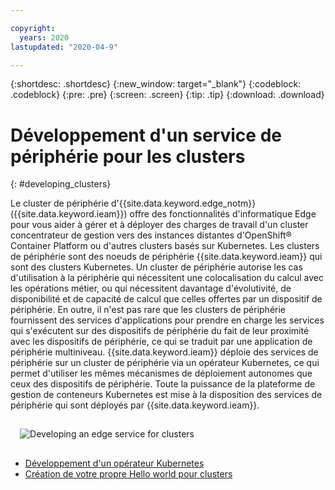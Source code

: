 ```yaml
---

copyright:
  years: 2020
lastupdated: "2020-04-9"

---
```


{:shortdesc: .shortdesc}
{:new_window: target="_blank"}
{:codeblock: .codeblock}
{:pre: .pre}
{:screen: .screen}
{:tip: .tip}
{:download: .download}

# Développement d'un service de périphérie pour les clusters
{: #developing_clusters}

Le cluster de périphérie d'{{site.data.keyword.edge_notm}} ({{site.data.keyword.ieam}}) offre des fonctionnalités d'informatique Edge pour vous aider à gérer et à déployer des charges de travail d'un cluster concentrateur de gestion vers des instances distantes d'OpenShift® Container Platform ou d'autres clusters basés sur Kubernetes. Les clusters de périphérie sont des noeuds de périphérie {{site.data.keyword.ieam}} qui sont des clusters Kubernetes. Un cluster de périphérie autorise les cas d'utilisation à la périphérie qui nécessitent une colocalisation du calcul avec les opérations métier, ou qui nécessitent davantage d'évolutivité, de disponibilité et de capacité de calcul que celles offertes par un dispositif de périphérie. En outre, il n'est pas rare que les clusters de périphérie fournissent des services d'applications pour prendre en charge les services qui s'exécutent sur des dispositifs de périphérie du fait de leur proximité avec les dispositifs de périphérie, ce qui se traduit par une application de périphérie multiniveau. {{site.data.keyword.ieam}} déploie des services de périphérie sur un cluster de périphérie via un opérateur Kubernetes, ce qui permet d'utiliser les mêmes mécanismes de déploiement autonomes que ceux des dispositifs de périphérie. Toute la puissance de la plateforme de gestion de conteneurs Kubernetes est mise à la disposition des services de périphérie qui sont déployés par {{site.data.keyword.ieam}}.

<img src="../OH/docs/images/edge/03b_Developing_edge_service_for_cluster.svg" style="margin: 3%" alt="Developing an edge service for clusters">

* [Développement d'un opérateur Kubernetes](service_operators.md)
* [Création de votre propre Hello world pour clusters](creating_hello_world.md)
